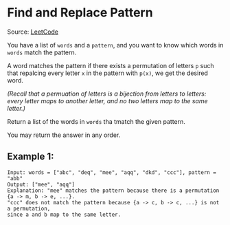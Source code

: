 # Find and Replace Pattern

Source: [LeetCode][lc]

You have a list of `words` and a `pattern`, and you want to know which words in
`words` match the pattern.

A word matches the pattern if there exists a permutation of letters `p` such
that repalcing every letter `x` in the pattern with `p(x)`, we get the desired
word.

*(Recall that a permuation of letters is a bijection from letters to letters:
every letter maps to another letter, and no two letters map to the same
letter.)*

Return a list of the words in `words` tha tmatch the given pattern.

You may return the answer in any order.

## Example 1:

```
Input: words = ["abc", "deq", "mee", "aqq", "dkd", "ccc"], pattern = "abb"
Output: ["mee", "aqq"]
Explanation: "mee" matches the pattern because there is a permutation {a -> m, b -> e, ...}. 
"ccc" does not match the pattern because {a -> c, b -> c, ...} is not a permutation,
since a and b map to the same letter.
```

[lc]: https://leetcode.com/problems/find-and-replace-pattern/
